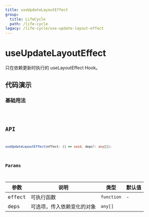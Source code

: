 ```yaml
---
title: useUpdateLayoutEffect
group:
  title: LifeCycle
  path: /life-cycle
legacy: /life-cycle/use-update-layout-effect
---
```


# useUpdateLayoutEffect

只在依赖更新时执行的 useLayoutEffect Hook。

## 代码演示

### 基础用法

<code src="./demos/Demo1.tsx" />

## API

```typescript
useUpdateLayoutEffect(effect: () => void, deps?: any[]);
```

### Params

| 参数   | 说明                       | 类型       | 默认值 |
| ------ | -------------------------- | ---------- | ------ |
| effect | 可执行函数                 | `function` | -      |
| deps   | 可选项，传入依赖变化的对象 | `any[]`    |
